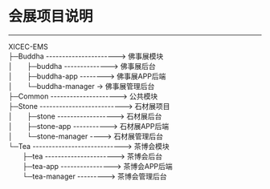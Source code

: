 # 会展项目说明

---

XICEC-EMS  
├─Buddha ----------------------> 佛事展模块  
│　　├─buddha --------------> 佛事展后台  
│　　├─buddha-app --------> 佛事展APP后端  
│　　└─buddha-manager -> 佛事展管理后台  
├─Common ---------------------> 公共模块  
├─Stone --------------------------> 石材展项目  
│　　├─stone ------------------> 石材展后台  
│　　├─stone-app -----------> 石材展APP后端  
│　　└─stone-manager ----> 石材展管理后台  
└─Tea ----------------------------> 茶博会模块  
　　├─tea ----------------------> 茶博会后台  
　　├─tea-app ----------------> 茶博会APP后端  
　　└─tea-manager ---------> 茶博会管理后台  

